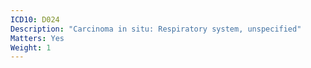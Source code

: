 ```yaml
---
ICD10: D024
Description: "Carcinoma in situ: Respiratory system, unspecified"
Matters: Yes
Weight: 1
---
```

